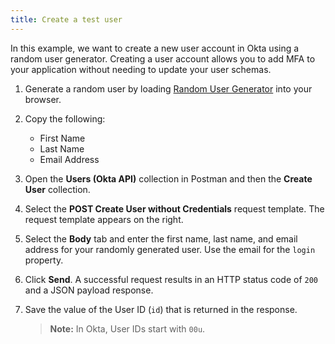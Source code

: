 ```yaml
---
title: Create a test user
---
```


In this example, we want to create a new user account in Okta using a random user generator. Creating a user account allows you to add MFA to your application without needing to update your user schemas.

1. Generate a random user by loading [Random User Generator](https://randomuser.me/) into your browser.
2. Copy the following:

    * First Name
    * Last Name
    * Email Address

3. Open the **Users (Okta API)** collection in Postman and then the **Create User** collection.
4. Select the **POST Create User without Credentials** request template. The request template appears on the right.
5. Select the **Body** tab and enter the first name, last name, and email address for your randomly generated user. Use the email for the `login` property.
6. Click **Send**. A successful request results in an HTTP status code of `200` and a JSON payload response.
7. Save the value of the User ID (`id`) that is returned in the response.

    > **Note:** In Okta, User IDs start with `00u`.

<NextSectionLink/>
